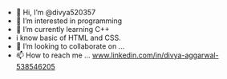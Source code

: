 - 👋 Hi, I’m @divya520357
- 👀 I’m interested in programming
- 🌱 I’m currently learning C++
- i know basic of HTML and CSS.
- 💞️ I’m looking to collaborate on ...
- 📫 How to reach me ... www.linkedin.com/in/divya-aggarwal-538546205

<!---
divya520357/divya520357 is a ✨ special ✨ repository because its `README.md` (this file) appears on your GitHub profile.
You can click the Preview link to take a look at your changes.
--->
